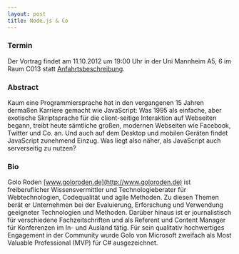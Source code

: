 ```yaml
---
layout: post
title: Node.js & Co
---
```


### Termin

Der Vortrag findet am 11.10.2012 um 19:00 Uhr in der Uni Mannheim A5, 6 im Raum C013 statt [Anfahrtsbeschreibung](/getting-there).

### Abstract

Kaum eine Programmiersprache hat in den vergangenen 15 Jahren dermaßen Karriere gemacht wie JavaScript: Was 1995 als einfache, aber exotische Skriptsprache für die client-seitige Interaktion auf Webseiten begann, treibt heute sämtliche großen, modernen Webseiten wie Facebook, Twitter und Co. an. Und auch auf dem Desktop und mobilen Geräten findet JavaScript zunehmend Einzug. Was liegt also näher, als JavaScript auch serverseitig zu nutzen?

### Bio

Golo Roden [www.goloroden.de](http://www.goloroden.de) ist freiberuflicher Wissensvermittler und Technologieberater für Webtechnologien, Codequalität und agile Methoden. Zu diesen Themen berät er Unternehmen bei der Evaluierung, Erforschung und Verwendung geeigneter Technologien und Methoden. Darüber hinaus ist er journalistisch für verschiedene Fachzeitschriften und als Referent und Content Manager für Konferenzen im In- und Ausland tätig. Für sein qualitativ hochwertiges Engagement in der Community wurde Golo von Microsoft zweifach als Most Valuable Professional (MVP) für C# ausgezeichnet.
